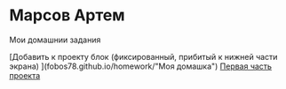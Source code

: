 # Марсов Артем
Мои домашнии задания

[Добавить к проекту блок (фиксированный, прибитый к нижней части экрана) ](fobos78.github.io/homework/"Моя домашка")
[Первая часть проекта](fobos78.github.io/project1/ "проект")
